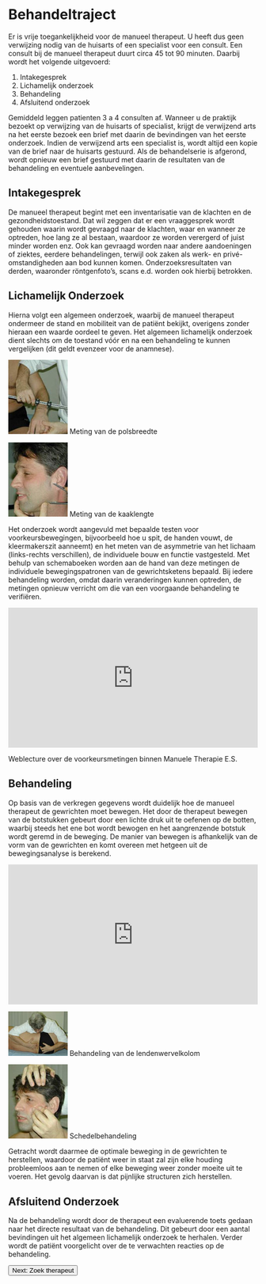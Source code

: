 # Behandeltraject

Er is vrije toegankelijkheid voor de manueel therapeut. U heeft dus geen verwijzing nodig van de huisarts of een specialist voor een consult. Een consult bij de manueel therapeut duurt circa 45 tot 90 minuten. Daarbij wordt het volgende uitgevoerd:

1. Intakegesprek
2. Lichamelijk onderzoek
3. Behandeling
4. Afsluitend onderzoek

Gemiddeld leggen patienten 3 a 4 consulten af. Wanneer u de praktijk bezoekt op verwijzing van de huisarts of specialist, krijgt de verwijzend arts na het eerste bezoek een brief met daarin de bevindingen van het eerste onderzoek. Indien de verwijzend arts een specialist is, wordt altijd een kopie van de brief naar de huisarts gestuurd. Als de behandelserie is afgerond, wordt opnieuw een brief gestuurd met daarin de resultaten van de behandeling en eventuele aanbevelingen.

## Intakegesprek

De manueel therapeut begint met een inventarisatie van de klachten en de gezondheids­toestand. Dat wil zeggen dat er een vraaggesprek wordt gehouden waarin wordt gevraagd naar de klachten, waar en wanneer ze optreden, hoe lang ze al bestaan, waardoor ze worden verergerd of juist minder worden enz. Ook kan gevraagd worden naar andere aandoeningen of ziektes, eerdere behandelingen, terwijl ook zaken als werk- en privé-omstandigheden aan bod kunnen komen. Onderzoeksresultaten van derden, waaronder röntgenfoto’s, scans e.d. worden ook hierbij betrokken.

## Lichamelijk Onderzoek

Hierna volgt een algemeen onderzoek, waarbij de manueel therapeut ondermeer de stand en mobiliteit van de patiënt bekijkt, overigens zonder hieraan een waarde oordeel te geven. Het algemeen lichamelijk onderzoek dient slechts om de toestand vóór en na een behandeling te kunnen vergelijken (dit geldt evenzeer voor de anamnese).

![](img/BEH120_meten02-120x150.jpg)
Meting van de polsbreedte

![](img/BEH120_meten01-120x150.jpg)
Meting van de kaaklengte

Het onderzoek wordt aangevuld met bepaalde testen voor voorkeursbewegingen, bijvoorbeeld hoe u spit, de handen vouwt, de kleermakerszit aanneemt) en het meten van de asymmetrie van het lichaam (links-rechts verschillen), de individuele bouw en functie vastgesteld. Met behulp van schema­boeken worden aan de hand van deze metingen de individuele bewegingspatronen van de gewrichtsketens bepaald. Bij iedere behandeling worden, omdat daarin veranderingen kunnen optreden, de metingen opnieuw verricht om die van een voorgaande behandeling te verifiëren.

<style>.embed-container { position: relative; padding-bottom: 56.25%; height: 0; overflow: hidden; max-width: 100%; } .embed-container iframe, .embed-container object, .embed-container embed { position: absolute; top: 0; left: 0; width: 100%; height: 100%; }</style><div class='embed-container'><iframe src='https://www.youtube.com/embed/b3DA9MtMQGs' frameborder='0' allowfullscreen></iframe></div>
Weblecture over de voorkeursmetingen binnen Manuele Therapie E.S.

## Behandeling

Op basis van de verkregen gegevens wordt duidelijk hoe de manueel therapeut de gewrichten moet bewegen. Het door de therapeut bewegen van de botstukken gebeurt door een lichte druk uit te oefenen op de botten, waarbij steeds het ene bot wordt bewogen en het aangrenzende botstuk wordt geremd in de beweging. De manier van bewegen is afhankelijk van de vorm van de gewrichten en komt overeen met hetgeen uit de bewegingsanalyse is berekend. 

<style>.embed-container { position: relative; padding-bottom: 56.25%; height: 0; overflow: hidden; max-width: 100%; } .embed-container iframe, .embed-container object, .embed-container embed { position: absolute; top: 0; left: 0; width: 100%; height: 100%; }</style><div class='embed-container'><iframe src='https://www.youtube.com/embed/cLw8wjtX0_c' frameborder='0' allowfullscreen></iframe></div>

![](img/BEH120_lendenwervel.jpg)
Behandeling van de lendenwervelkolom

![](img/BEH120_schedel-120x150.jpg)
Schedelbehandeling

Getracht wordt daarmee de optimale beweging in de gewrichten te herstellen, waardoor de patiënt weer in staat zal zijn elke houding probleemloos aan te nemen of elke beweging weer zonder moeite uit te voeren. Het gevolg daarvan is dat pijnlijke structuren zich herstellen.

## Afsluitend Onderzoek

Na de behandeling wordt door de therapeut een evaluerende toets gedaan naar het directe resultaat van de behandeling. Dit gebeurt door een aantal bevindingen uit het algemeen lichamelijk onderzoek te herhalen. Verder wordt de patiënt voorgelicht over de te verwachten reacties op de behandeling.

<!-- CTA -->
<section class="text-gray-700 body-font">
    <a href="therapeuten.html">
        <button class="flex mx-auto text-white bg-pink-500 border-0 py-2 px-8 focus:outline-none hover:bg-gray-600 rounded text-lg">
            Next: Zoek therapeut
        </button>
    </a>
</section>